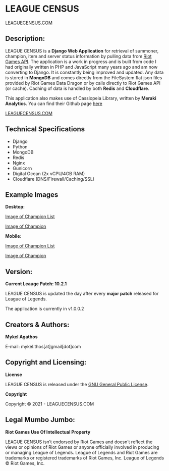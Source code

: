 # LEAGUE CENSUS 

[LEAGUECENSUS.COM](http://www.leaguecensus.com) 

## Description:

LEAGUE CENSUS is a **Django Web Application** for retrieval of summoner, champion, item and server status information by pulling data from [Riot Games API](https://developer.riotgames.com/api/methods). The application is a work in progress and is built from code I had originally written in PHP and JavaScript many years ago and am now converting to Django. It is constantly being improved and updated. Any data is stored in **MongoDB** and comes directly from the FileSystem flat json files provided by Riot Games Data Dragon or by calls directly to Riot Games API (or cache). Caching of data is handled by both **Redis** and **Cloudflare**.

This application also makes use of Cassiopeia Library, written by **Meraki Analytics**. You can find their Github page [here](https://github.com/meraki-analytics/cassiopeia)


[LEAGUECENSUS.COM](https://leaguecensus.com)


## Technical Specifications
* Django
* Python
* MongoDB
* Redis
* Nginx
* Gunicorn
* Digital Ocean (2x vCPU/4GB RAM)
* Cloudflare (DNS/Firewall/Caching/SSL)


## Example Images
**Desktop:**

[Image of Champion List](https://imgur.com/a/fosMyqa)

[Image of Champion](https://imgur.com/a/GSiPPEq)


**Mobile:**

[Image of Champion List](https://imgur.com/a/96X6gdX)

[Image of Champion](https://imgur.com/a/Cyn1T6b)


## Version:
**Current Leauge Patch: 10.2.1** 

LEAGUE CENSUS is updated the day after every **major patch** released for League of Legends.

The application is currently in v1.0.0.2


## Creators & Authors:
**Mykel Agathos**

E-mail: mykel.thos[at]gmail[dot]com


## Copyright and Licensing:
**License**

LEAGUE CENSUS is released under the [GNU General Public License](https://github.com/MThos/lolcensus/blob/master/LICENSE.md).

**Copyright**

Copyright © 2021 - LEAGUECENSUS.COM


## Legal Mumbo Jumbo:
**Riot Games Use Of Intellectual Property**

LEAGUE CENSUS isn’t endorsed by Riot Games and doesn’t reflect the views or opinions of Riot Games or anyone officially involved in producing or managing League of Legends. League of Legends and Riot Games are trademarks or registered trademarks of Riot Games, Inc. League of Legends © Riot Games, Inc.
